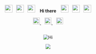 <div align='center'>
<p>
<a href="https://github.com/IT-Krivoshey"><img src="https://media.giphy.com/media/FEXRJO8fot495Aqhhv/giphy.gif" width="25px"></a>
 &nbsp;
<a href="https://github.com/IT-Krivoshey"><img src="https://media.giphy.com/media/FEXRJO8fot495Aqhhv/giphy.gif" width="25px"></a>
 &nbsp;
<a href="https://github.com/IT-Krivoshey"><img src="https://media.giphy.com/media/FEXRJO8fot495Aqhhv/giphy.gif" width="25px"></a>
&nbsp;&nbsp;&nbsp;<b>Hi there</b>&nbsp;&nbsp;&nbsp;
<a href="https://github.com/IT-Krivoshey"><img src="https://media.giphy.com/media/FEXRJO8fot495Aqhhv/giphy.gif" width="25px"></a>
&nbsp;
<a href="https://github.com/IT-Krivoshey"><img src="https://media.giphy.com/media/FEXRJO8fot495Aqhhv/giphy.gif" width="25px"></a>
 &nbsp;
<a href="https://github.com/IT-Krivoshey"><img src="https://media.giphy.com/media/FEXRJO8fot495Aqhhv/giphy.gif" width="25px"></a>
</p>
<a href="https://bit.ly/ITK-LinkedIn">
<img alt="Linkdein" width="22px" src="https://cdn2.iconfinder.com/data/icons/social-media-2285/512/1_Linkedin_unofficial_colored_svg-512.png" /> 
</a>&nbsp;&nbsp;
<a href="https://bit.ly/ITK-Telegram">
<img alt="Telegram" width="22px" src="https://cdn4.iconfinder.com/data/icons/logos-and-brands/512/335_Telegram_logo-512.png" /> 
</a>&nbsp;&nbsp;
<a href="https://bit.ly/ITK-Instagram">
<img alt="Instagram" width="22px" src="https://cdn2.iconfinder.com/data/icons/social-media-2285/512/1_Instagram_colored_svg_1-512.png" />
</a><br><br>

![Hi](https://media.giphy.com/media/TA5UdQTc3NVKg/giphy.gif)
</div>

<p align="center" href="https://github.com/IT-Krivoshey">
 <img src="https://github-readme-stats.vercel.app/api?username=IT-Krivoshey&show_icons=true&theme=tokyonight&hide=issues,contribs&line_height=30px" />
</p>

<!--
- 🔭 I’m currently working on [@school21moscow](https://github.com/school21moscow) & [RTLabs](https://www.rtlabs.ru/) Projects.
- ⚡ Fun fact: I love to [Run](https://bit.ly/ITK-Strava) more than Code.
- 📫 How to reach me: [Telegram](https://t.me/ITKrivoshey).

![](https://komarev.com/ghpvc/?username=IT-Krivoshey)

<br>
<a href="https://github.com/IT-Krivoshey">
  <img align="center" src="https://github-readme-stats.vercel.app/api/top-langs/?username=IT-Krivoshey&theme=tokyonight&hide=c,makefile,shell&langs_count=8&layout=compact" />
</a>

<br>

<a href="https://github.com/IT-Krivoshey">
 <img align="center" src="https://github-readme-stats.vercel.app/api?username=IT-Krivoshey&show_icons=true&theme=tokyonight&hide=issues,contribs&line_height=30px" />
</a>


**Schweinepriester/Schweinepriester** is a ✨ _special_ ✨ repository because its `README.md` (this file) appears on your GitHub profile.

Here are some ideas to get you started:

- 🔭 I’m currently working on ...
- 🌱 I’m currently learning ...
- 👯 I’m looking to collaborate on ...
- 🤔 I’m looking for help with ...
- 💬 Ask me about ...
- 📫 How to reach me: ...
- 😄 Pronouns: ...
- ⚡ Fun fact: ...
-->
